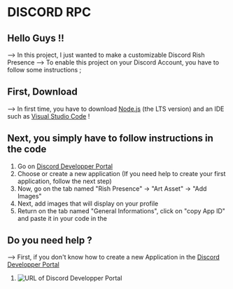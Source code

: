 # DISCORD RPC


## Hello Guys !!

--> In this project, I just wanted to make a customizable Discord Rish Presence
--> To enable this project on your Discord Account, you have to follow some instructions ;
        
## First, Download

--> In first time, you have to download [Node.js](https://nodejs.org/dist/v20.11.0/node-v20.11.0-x64.msi) (the LTS version) and an IDE such as [Visual Studio Code](https://code.visualstudio.com/download) ! 


## Next, you simply have to follow instructions in the code
  
  1. Go on [Discord Developper Portal](https://discord.com/developers/applications)
  2. Choose or create a new application (If you need help to create your first application, follow the next step)
  3. Now, go on the tab named "Rish Presence" -> "Art Asset" -> "Add Images"
  4. Next, add images that will display on your profile
  5. Return on the tab named "General Informations", click on "copy App ID" and paste it in your code in the 


## Do you need help ?

--> First, if you don't know how to create a new Application in the [Discord Developper Portal](https://discord.com/developers/applications)

  1. ![URL of Discord Developper Portal]([https://myoctocat.com/assets/images/base-octocat.svg](https://media.discordapp.net/attachments/494461143511990272/1195814316155355186/image.png?ex=65b55bde&is=65a2e6de&hm=41b4ce171aaa94449725e6660beaedaedf7f33aa9f30905a24777fed620a4379&=&format=webp&quality=lossless&width=1440&height=50)https://media.discordapp.net/attachments/494461143511990272/1195814316155355186/image.png?ex=65b55bde&is=65a2e6de&hm=41b4ce171aaa94449725e6660beaedaedf7f33aa9f30905a24777fed620a4379&=&format=webp&quality=lossless&width=1440&height=50) 

